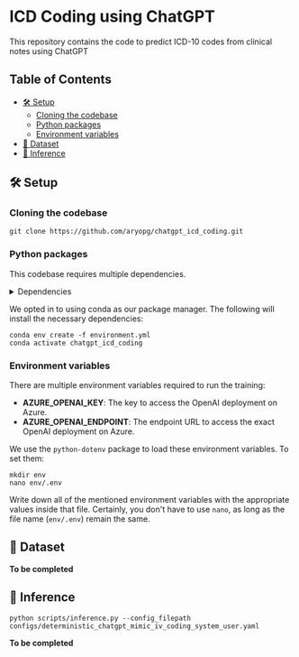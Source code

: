 <!-- omit in toc -->
# ICD Coding using ChatGPT

This repository contains the code to predict ICD-10 codes from clinical notes using ChatGPT

<!-- omit in toc -->
## Table of Contents
- [🛠️ Setup](#️-setup)
  - [Cloning the codebase](#cloning-the-codebase)
  - [Python packages](#python-packages)
  - [Environment variables](#environment-variables)
- [💾 Dataset](#-dataset)
- [🤖 Inference](#-inference)

## 🛠️ Setup
### Cloning the codebase

```
git clone https://github.com/aryopg/chatgpt_icd_coding.git
```

### Python packages
This codebase requires multiple dependencies.
<details>
<summary>Dependencies</summary>

```
- pip
- numpy
- pydantic
- python-dotenv
- black
- isort
- tqdm
- pandas
- matplotlib
- scikit-learn
```
</details>

We opted in to using conda as our package manager. The following will install the necessary dependencies:
```
conda env create -f environment.yml
conda activate chatgpt_icd_coding
```

### Environment variables

There are multiple environment variables required to run the training:

- **AZURE_OPENAI_KEY**: The key to access the OpenAI deployment on Azure.
- **AZURE_OPENAI_ENDPOINT**: The endpoint URL to access the exact OpenAI deployment on Azure.

We use the `python-dotenv` package to load these environment variables. To set them:

```
mkdir env
nano env/.env
```

Write down all of the mentioned environment variables with the appropriate values inside that file.
Certainly, you don't have to use `nano`, as long as the file name (`env/.env`) remain the same.

## 💾 Dataset

**To be completed**

## 🤖 Inference

```
python scripts/inference.py --config_filepath configs/deterministic_chatgpt_mimic_iv_coding_system_user.yaml
```

**To be completed**